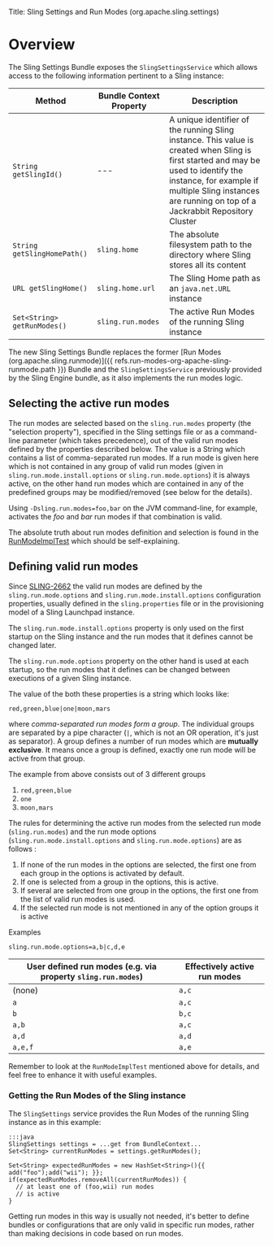 Title: Sling Settings and Run Modes (org.apache.sling.settings)

# Overview

The Sling Settings Bundle exposes the `SlingSettingsService` which allows access to the following information pertinent to a Sling instance:

| Method | Bundle Context Property | Description |
|--|--|--|
| `String getSlingId()` | --- | A unique identifier of the running Sling instance. This value is created when Sling is first started and may be used to identify the instance, for example if multiple Sling instances are running on top of a Jackrabbit Repository Cluster |
| `String getSlingHomePath()` | `sling.home` | The absolute filesystem path to the directory where Sling stores all its content |
| `URL getSlingHome()` | `sling.home.url` | The Sling Home path as an `java.net.URL` instance |
| `Set<String> getRunModes()` | `sling.run.modes` | The active Run Modes of the running Sling instance |

The new Sling Settings Bundle replaces the former [Run Modes (org.apache.sling.runmode)]({{ refs.run-modes-org-apache-sling-runmode.path }}) Bundle and the `SlingSettingsService` previously provided by the Sling Engine bundle, as it also implements the run modes logic.

## Selecting the active run modes
The run modes are selected based on the `sling.run.modes` property (the "selection property"), specified in the Sling settings file or as a command-line parameter (which takes precedence), out of the valid run modes defined by the properties described below. The value is a String which contains a list of comma-separated run modes. If a run mode is given here which is not contained in any group of valid run modes (given in `sling.run.mode.install.options` or `sling.run.mode.options`) it is always active, on the other hand run modes which are contained in any of the predefined groups may be modified/removed (see below for the details).

Using `-Dsling.run.modes=foo,bar` on the JVM command-line, for example, activates the *foo* and *bar* run modes if that combination is valid.

The absolute truth about run modes definition and selection is found in the [RunModeImplTest](https://svn.apache.org/repos/asf/sling/trunk/bundles/extensions/settings/src/test/java/org/apache/sling/settings/impl/RunModeImplTest.java) which should be self-explaining.

## Defining valid run modes
Since [SLING-2662](https://issues.apache.org/jira/browse/SLING-2662) the valid run modes are defined by the `sling.run.mode.options` and `sling.run.mode.install.options` configuration properties, usually defined in the `sling.properties` file or in the provisioning model of a Sling Launchpad instance.

The `sling.run.mode.install.options` property is only used on the first startup on the Sling instance and the run modes that it defines cannot be changed later.

The `sling.run.mode.options` property on the other hand is used at each startup, so the run modes that it defines can be changed between executions of a given Sling instance.

The value of the both these properties is a string which looks like:

    red,green,blue|one|moon,mars

where *comma-separated run modes form a group*. The individual groups are separated by a pipe character (`|`, which is not an OR operation, it's just as separator). A group defines a number of run modes which are **mutually exclusive**. It means once a group is defined, exactly one run mode will be active from that group.

The example from above consists out of 3 different groups

1. `red,green,blue`
2. `one`
3. `moon,mars`

The rules for determining the active run modes from the selected run mode (`sling.run.modes`) and the run mode options (`sling.run.mode.install.options` and `sling.run.mode.options`) are as follows : 

1. If none of the run modes in the options are selected, the first one from each group in the options is activated by default. 
1. If one is selected from a group in the options, this is active.
1. If several are selected from one group in the options, the first one from the list of valid run modes is used.
1. If the selected run mode is not mentioned in any of the option groups it is active

Examples

    sling.run.mode.options=a,b|c,d,e

User defined run modes (e.g. via property `sling.run.modes`) | Effectively active run modes
--- | ---
(none) | `a,c`
`a` | `a,c`
`b` | `b,c`
`a,b` | `a,c`
`a,d` | `a,d`
`a,e,f` | `a,e`

Remember to look at the `RunModeImplTest` mentioned above for details, and feel free to enhance it with useful examples.

### Getting the Run Modes of the Sling instance

The `SlingSettings` service provides the Run Modes of the running Sling instance as in this example:

    :::java
    SlingSettings settings = ...get from BundleContext...
    Set<String> currentRunModes = settings.getRunModes();
    
    Set<String> expectedRunModes = new HashSet<String>(){{ add("foo");add("wii"); }};
    if(expectedRunModes.removeAll(currentRunModes)) {
      // at least one of (foo,wii) run modes
      // is active
    }
	
Getting run modes in this way is usually not needed, it's better to define bundles or configurations that are only valid in specific run modes, rather than making decisions in code based on run modes.
